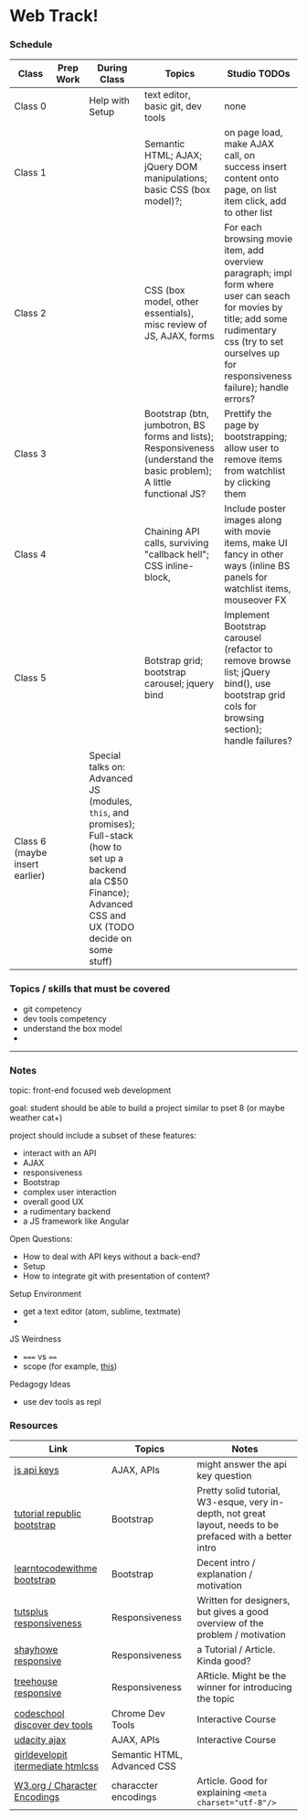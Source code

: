 # Web Track! 


### Schedule

Class | Prep Work | During Class | Topics | Studio TODOs
|------|-----------|--------------|-------|-------------|
Class 0 |  | Help with Setup | text editor, basic git, dev tools | none 
Class 1 | | | Semantic HTML; AJAX; jQuery DOM manipulations; basic CSS (box model)?; | on page load, make AJAX call, on success insert content onto page, on list item click, add to other list
Class 2 | | | CSS (box model, other essentials), misc review of JS, AJAX, forms | For each browsing movie item, add overview paragraph; impl form where user can seach for movies by title; add some rudimentary css (try to set ourselves up for responsiveness failure); handle errors?
Class 3 | | | Bootstrap (btn, jumbotron, BS forms and lists); Responsiveness (understand the basic problem); A little functional JS? | Prettify the page by bootstrapping; allow user to remove items from watchlist by clicking them
Class 4 | | | Chaining API calls, surviving "callback hell"; CSS inline-block,  | Include poster images along with movie items, make UI fancy in other ways (inline BS panels for watchlist items, mouseover FX
Class 5 | | | Botstrap grid; bootstrap carousel; jquery bind | Implement Bootstrap carousel (refactor to remove browse list; jQuery bind(), use bootstrap grid cols for browsing section); handle failures?
Class 6 (maybe insert earlier) | | Special talks on: Advanced JS (modules, `this`, and promises); Full-stack (how to set up a backend ala C$50 Finance); Advanced CSS and UX (TODO decide on some stuff) | |



### Topics / skills that must be covered

* git competency
* dev tools competency
* understand the box model
* 

*** 

### Notes 

topic: front-end focused web development

goal: student should be able to build a project similar to pset 8 (or maybe weather cat+)

project should include a subset of these features:
* interact with an API
* AJAX
* responsiveness
* Bootstrap
* complex user interaction
* overall good UX 
* a rudimentary backend
* a JS framework like Angular


Open Questions:
* How to deal with API keys without a back-end?
* Setup
* How to integrate git with presentation of content?

Setup Environment
* get a text editor (atom, sublime, textmate)
* 

JS Weirdness
* `===` vs `==`
* scope (for example, [this](https://classroom.udacity.com/courses/ud989/lessons/3417188540/concepts/34803486710923))

Pedagogy Ideas
* use dev tools as repl


### Resources

|Link | Topics | Notes|
|----|--------|------|
[js api keys](http://billpatrianakos.me/blog/2016/02/15/securing-api-keys-in-a-javascript-single-page-app/) | AJAX, APIs | might answer the api key question
[tutorial republic bootstrap](http://www.tutorialrepublic.com/twitter-bootstrap-tutorial/) | Bootstrap | Pretty solid tutorial, W3-esque, very in-depth, not great layout, needs to be prefaced with a better intro
[learntocodewithme bootstrap](http://learntocodewith.me/getting-started/topics/bootstrap/) | Bootstrap | Decent intro / explanation / motivation
[tutsplus responsiveness](http://webdesign.tutsplus.com/articles/designing-for-a-responsive-web--webdesign-3850) | Responsiveness | Written for designers, but gives a good overview of the problem / motivation
[shayhowe responsive](http://learn.shayhowe.com/advanced-html-css/responsive-web-design/) | Responsiveness | a Tutorial / Article. Kinda good? 
[treehouse responsive](http://blog.teamtreehouse.com/modern-field-guide-responsive-web-design) | Responsiveness | ARticle. Might be the winner for introducing the topic
[codeschool discover dev tools](http://discover-devtools.codeschool.com/levels/1?locale=en) | Chrome Dev Tools | Interactive Course | Seems great
[udacity ajax](https://classroom.udacity.com/courses/ud110/lessons/3310298553/concepts/31806585980923) | AJAX, APIs | Interactive Course | Seems legit, has a project
[girldevelopit itermediate htmlcss](http://girldevelopit.github.io/gdi-featured-intermediate-html-css/#/95) | Semantic HTML, Advanced CSS | 
[W3.org / Character Encodings](http://www.w3.org/International/questions/qa-what-is-encoding) | characcter encodings | Article. Good for explaining `<meta charset="utf-8"/>`
